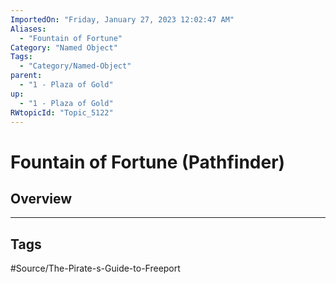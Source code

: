 ```yaml
---
ImportedOn: "Friday, January 27, 2023 12:02:47 AM"
Aliases:
  - "Fountain of Fortune"
Category: "Named Object"
Tags:
  - "Category/Named-Object"
parent:
  - "1 - Plaza of Gold"
up:
  - "1 - Plaza of Gold"
RWtopicId: "Topic_5122"
---
```

# Fountain of Fortune (Pathfinder)
## Overview

---
## Tags
#Source/The-Pirate-s-Guide-to-Freeport

